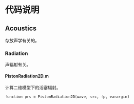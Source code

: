 


# 代码说明

## Acoustics
存放声学有关的。

### Radiation
声辐射有关。

#### PistonRadiation2D.m
计算二维模型下的活塞辐射。

```
function prs = PistonRadiation2D(wave, src, fp, varargin)
```
